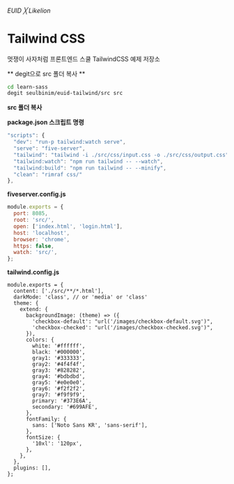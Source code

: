 ###### EUID ╳ Likelion

# Tailwind CSS

멋쟁이 사자처럼 프론트엔드 스쿨 TailwindCSS 예제 저장소

** degit으로 src 폴더 복사 **

```sh
cd learn-sass
degit seulbinim/euid-tailwind/src src
```

**src 폴더 복사**

**package.json 스크립트 명령**

```js
"scripts": {
  "dev": "run-p tailwind:watch serve",
  "serve": "five-server",
  "tailwind": "tailwind -i ./src/css/input.css -o ./src/css/output.css",
  "tailwind:watch": "npm run tailwind -- --watch",
  "tailwind:build": "npm run tailwind -- --minify",
  "clean": "rimraf css/"
},
```

**fiveserver.config.js**

```js
module.exports = {
  port: 8085,
  root: 'src/',
  open: ['index.html', 'login.html'],
  host: 'localhost',
  browser: 'chrome',
  https: false,
  watch: 'src/',
};
```

**tailwind.config.js**

```
module.exports = {
  content: ['./src/**/*.html'],
  darkMode: 'class', // or 'media' or 'class'
  theme: {
    extend: {
      backgroundImage: (theme) => ({
        'checkbox-default': "url('/images/checkbox-default.svg')",
        'checkbox-checked': "url('/images/checkbox-checked.svg')",
      }),
      colors: {
        white: '#ffffff',
        black: '#000000',
        gray1: '#333333',
        gray2: '#4f4f4f',
        gray3: '#828282',
        gray4: '#bdbdbd',
        gray5: '#e0e0e0',
        gray6: '#f2f2f2',
        gray7: '#f9f9f9',
        primary: '#373E6A',
        secondary: '#699AFE',
      },
      fontFamily: {
        sans: ['Noto Sans KR', 'sans-serif'],
      },
      fontSize: {
        '10xl': '120px',
      },
    },
  },
  plugins: [],
};
```
